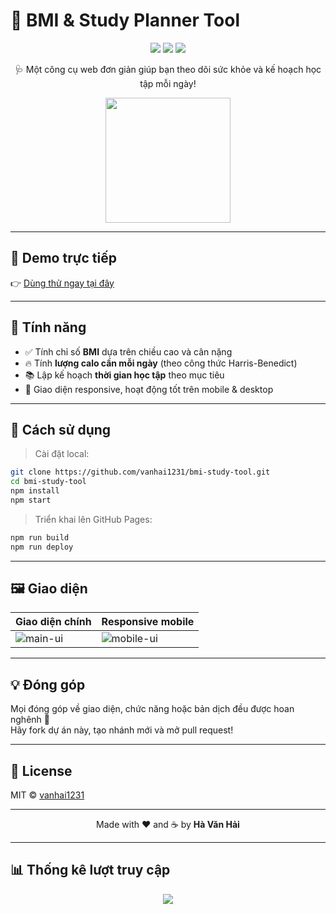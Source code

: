 # 🧮 BMI & Study Planner Tool

<p align="center">
  <img src="https://img.shields.io/github/deployments/vanhai1231/bmi-study-tool/github-pages?label=deploy&logo=github&style=flat" />
  <img src="https://img.shields.io/github/stars/vanhai1231/bmi-study-tool?style=flat&logo=github" />
  <img src="https://img.shields.io/github/languages/top/vanhai1231/bmi-study-tool?color=blue" />
</p>

<p align="center">
  🩺 Một công cụ web đơn giản giúp bạn theo dõi sức khỏe và kế hoạch học tập mỗi ngày!
</p>

<p align="center">
  <img src="https://media.giphy.com/media/v1.Y2lkPTc5MGI3NjExaDZ3bDRubHZjYzhrcDFxcnp5a2d6Z2dkY25qNHZmMGtmcHR0ZDNmNiZlcD12MV9naWZzX3NlYXJjaCZjdD1n/L05HgB2h6qICDs5Sms/giphy.gif" width="200" />
</p>

---

## 📸 Demo trực tiếp

👉 [Dùng thử ngay tại đây](https://vanhai1231.github.io/bmi-study-tool)

---

## 🚀 Tính năng

- ✅ Tính chỉ số **BMI** dựa trên chiều cao và cân nặng
- 🔥 Tính **lượng calo cần mỗi ngày** (theo công thức Harris-Benedict)
- 📚 Lập kế hoạch **thời gian học tập** theo mục tiêu
- 📱 Giao diện responsive, hoạt động tốt trên mobile & desktop

---

## 🧠 Cách sử dụng

> Cài đặt local:

```bash
git clone https://github.com/vanhai1231/bmi-study-tool.git
cd bmi-study-tool
npm install
npm start
```

> Triển khai lên GitHub Pages:

```bash
npm run build
npm run deploy
```

---

## 🖼 Giao diện

| Giao diện chính | Responsive mobile |
|----------------|-------------------|
| ![main-ui](./screenshot.png) | ![mobile-ui](./mobile.png) |


---

## 💡 Đóng góp

Mọi đóng góp về giao diện, chức năng hoặc bản dịch đều được hoan nghênh 🙌  
Hãy fork dự án này, tạo nhánh mới và mở pull request!

---

## 📜 License

MIT © [vanhai1231](https://github.com/vanhai1231)

---

<p align="center">
  Made with ❤️ and ☕ by <strong>Hà Văn Hải</strong>
</p>

---

## 📊 Thống kê lượt truy cập

<p align="center">
  <img src="https://hits.seeyoufarm.com/api/count/incr/badge.svg?url=https://github.com/vanhai1231/bmi-study-tool&count_bg=%2379C83D&title_bg=%23555555&icon=github.svg&icon_color=%23E7E7E7&title=views&edge_flat=false"/>
</p>
